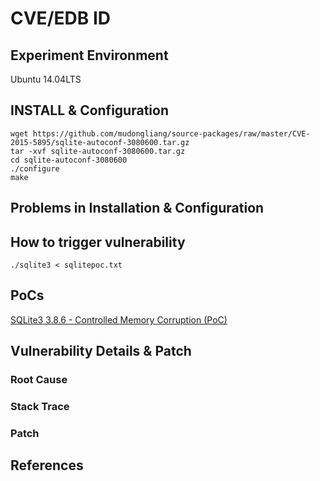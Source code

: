 # CVE/EDB ID

## Experiment Environment

Ubuntu 14.04LTS

## INSTALL & Configuration

```
wget https://github.com/mudongliang/source-packages/raw/master/CVE-2015-5895/sqlite-autoconf-3080600.tar.gz
tar -xvf sqlite-autoconf-3080600.tar.gz
cd sqlite-autoconf-3080600
./configure
make
```

## Problems in Installation & Configuration


## How to trigger vulnerability

```
./sqlite3 < sqlitepoc.txt
```

## PoCs

[SQLite3 3.8.6 - Controlled Memory Corruption (PoC)](https://www.exploit-db.com/exploits/36190/)

## Vulnerability Details & Patch

### Root Cause

### Stack Trace

### Patch

## References
